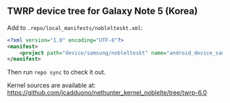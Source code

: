 ## TWRP device tree for Galaxy Note 5 (Korea)

Add to `.repo/local_manifests/noblelteskt.xml`:

```xml
<?xml version="1.0" encoding="UTF-8"?>
<manifest>
	<project path="device/samsung/noblelteskt" name="android_device_samsung_noblelteskt" remote="TeamWin" revision="android-6.0" />
</manifest>
```

Then run `repo sync` to check it out.

Kernel sources are available at: https://github.com/jcadduono/nethunter_kernel_noblelte/tree/twrp-6.0

